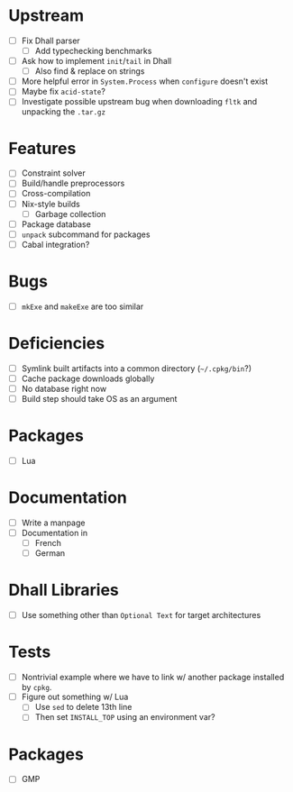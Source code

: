 # Upstream
- [ ] Fix Dhall parser
  - [ ] Add typechecking benchmarks
- [ ] Ask how to implement `init`/`tail` in Dhall
  - [ ] Also find & replace on strings
- [ ] More helpful error in `System.Process` when `configure` doesn't exist
- [ ] Maybe fix `acid-state`?
- [ ] Investigate possible upstream bug when downloading `fltk` and unpacking
  the `.tar.gz`
# Features
- [ ] Constraint solver
- [ ] Build/handle preprocessors
- [ ] Cross-compilation
- [ ] Nix-style builds
  - [ ] Garbage collection
- [ ] Package database
- [ ] `unpack` subcommand for packages
- [ ] Cabal integration?
# Bugs
- [ ] `mkExe` and `makeExe` are too similar
# Deficiencies
- [ ] Symlink built artifacts into a common directory (`~/.cpkg/bin`?)
- [ ] Cache package downloads globally
- [ ] No database right now
- [ ] Build step should take OS as an argument
# Packages
- [ ] Lua
# Documentation
- [ ] Write a manpage
- [ ] Documentation in
  - [ ] French
  - [ ] German
# Dhall Libraries
- [ ] Use something other than `Optional Text` for target architectures
# Tests
- [ ] Nontrivial example where we have to link w/ another package installed by
  `cpkg`.
- [ ] Figure out something w/ Lua
  - [ ] Use `sed` to delete 13th line
  - [ ] Then set `INSTALL_TOP` using an environment var?
# Packages
- [ ] GMP
